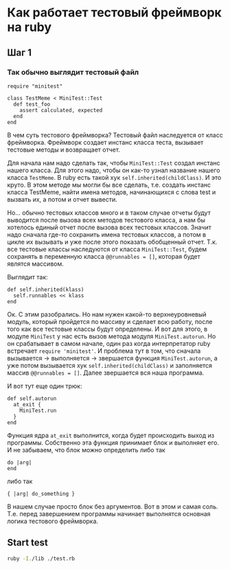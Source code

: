 # Как работает тестовый фреймворк на ruby

## Шаг 1

### Так обычно выглядит тестовый файл

```
require "minitest"

class TestMeme < MiniTest::Test
  def test_foo
    assert calculated, expected
  end
end
```

В чем суть тестового фреймворка?
Тестовый файл наследуется от класс фреймворка.
Фреймворк создает инстанс класса теста, вызывает тестовые методы и возвращает отчет.

Для начала нам надо сделать так, чтобы `MiniTest::Test` создал инстанс нашего класса.
Для этого надо, чтобы он как-то узнал название нашего класса `TestMeme`.
В ruby есть такой хук `self.inherited(childClass)`.
И это круто.
В этом методе мы могли бы все сделать, т.е. создать инстанс класса TestMeme, найти имена методов, начинающихся с слова test и вызвать их, а потом и отчет вывести.

Но... обычно тестовых классов много и в таком случае отчеты будут выводится после вызова всех методов тестового класса, а нам бы хотелось единый отчет после вызова всех тестовых классов. Значит надо сначала где-то сохранить имена тестовых классов, а потом в цикле их вызывать и уже после этого показать обобщенный отчет.
Т.к. все тестовые классы наследуются от класса `MiniTest::Test`, будем сохранять в переменную класса `@@runnables = []`, которая будет являтся массивом.

Выглядит так:
```
def self.inherited(klass)
  self.runnables << klass
end
```

Ок. С этим разобрались. Но нам нужен какой-то верхнеуровневый модуль, который пройдется по массиву и сделает всю работу, после того как все тестовые классы будут определены.
И вот для этого, в модуле `MiniTest` у нас есть вызов метода модуля `MiniTest.autorun`.
Но он срабатывает в самом начале, один раз когда интерпретатор ruby встречает `require 'minitest'`.
И проблема тут в том, что сначала вызывается -> выполняется -> звершается функция `MiniTest.autorun`, а уже потом вызывается хук `self.inherited(childClass)` и заполняется массив `@@runnables = []`. Далее звершается вся наша программа.

И вот тут еще один трюк:
```
def self.autorun
  at_exit {
    MiniTest.run
  }
end
```

Функция ядра `at_exit` выполнится, когда будет происходить выход из программы. Собственно эта функция принимает блок и выполняет его.
И не забываем, что блок можно определить либо так
```
do |arg|
end
```
либо так
```
{ |arg| do_something }
```
В нашем случае просто блок без аргументов. Вот в этом и самая соль. T.е. перед завершением программы начинает выполнятся основная логика тестового фреймворка.


## Start test
```bash
ruby -I./lib ./test.rb
```
